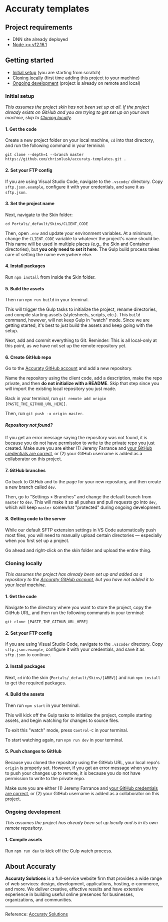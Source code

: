 # Accuraty templates

## Project requirements

- DNN site already deployed
- [Node >= v12.16.1](https://nodejs.org/en)

## Getting started

- [Initial setup](https://github.com/chrismlusk/accuraty-templates#initial-setup) (you are starting from scratch)
- [Cloning locally](https://github.com/chrismlusk/accuraty-templates#cloning-locally) (first time adding this project to your machine)
- [Ongoing development](https://github.com/chrismlusk/accuraty-templates#ongoing-development) (project is already on remote and local)

### Initial setup

_This assumes the project skin has not been set up at all. If the project already exists on GitHub and you are trying to get set up on your own machine, skip to [Cloning locally](https://github.com/chrismlusk/accuraty-templates#cloning-locally)._

#### 1. Get the code

Create a new project folder on your local machine, `cd` into that directory, and run the following command in your terminal:

```
git clone --depth=1 --branch master https://github.com/chrismlusk/accuraty-templates.git .
```

#### 2. Set your FTP config

If you are using Visual Studio Code, navigate to the `.vscode/` directory. Copy `sftp.json.example`, configure it with your credentials, and save it as `sftp.json`.

#### 3. Set the project name

Next, navigate to the Skin folder:

```
cd Portals/_default/Skins/CLIENT_CODE
```

Then, open `.env` and update your environment variables. At a minimum, change the `CLIENT_CODE` variable to whatever the project's name should be. This name will be used in multiple places (e.g., the Skin and Container directories), but **you only need to set it here**. The Gulp build process takes care of setting the name everywhere else.

#### 4. Install packages

Run `npm install` from inside the Skin folder.

#### 5. Build the assets

Then run `npm run build` in your terminal.

This will trigger the Gulp tasks to initialize the project, rename directories, and compile starting assets (stylesheets, scripts, etc.). This `build` command, however, will not keep Gulp in "watch" mode. Since we are getting started, it's best to just build the assets and keep going with the setup.

Next, add and commit everything to Git. Reminder: This is all local-only at this point, as we have not set up the remote repository yet.

#### 6. Create GitHub repo

Go to the [Accuraty GitHub account](https://github.com/Accuraty) and add a new repository.

Name the repository using the client code, add a description, make the repo private, and then **do not initialize with a README**. Skip that step since you will import the existing local repository you just made.

Back in your terminal, run `git remote add origin [PASTE_THE_GITHUB_URL_HERE]`.

Then, run `git push -u origin master`.

##### Repository not found?

If you get an error message saying the repository was not found, it is because you do not have permission to write to the private repo you just created. Make sure you are either (1) Jeremy Farrance and [your GitHub credentials are correct](https://help.github.com/en/articles/caching-your-github-password-in-git), or (2) your GitHub username is added as a collaborator on this project.

#### 7. GitHub branches

Go back to GitHub and to the page for your new repository, and then create a new branch called `dev`.

Then, go to "Settings > Branches" and change the default branch from `master` to `dev`. This will make it so all pushes and pull requests go into `dev`, which will keep `master` somewhat "protected" during ongoing development.

#### 8. Getting code to the server

While our default SFTP extension settings in VS Code automatically push most files, you will need to manually upload certain directories — especially when you first set up a project. 

Go ahead and right-click on the skin folder and upload the entire thing.

### Cloning locally

_This assumes the project has already been set up and added as a repository to the [Accuraty GitHub account](https://github.com/Accuraty), but you have not added it to your local machine._

#### 1. Get the code

Navigate to the directory where you want to store the project, copy the GitHub URL, and then run the following commands in your terminal:

```
git clone [PASTE_THE_GITHUB_URL_HERE]
```

#### 2. Set your FTP config

If you are using Visual Studio Code, navigate to the `.vscode/` directory. Copy `sftp.json.example`, configure it with your credentials, and save it as `sftp.json` to continue.

#### 3. Install packages

Next, `cd` into the skin (`Portals/_default/Skins/[ABBV]`) and run `npm install` to get the required packages.

#### 4. Build the assets

Then run `npm start` in your terminal.

This will kick off the Gulp tasks to initialize the project, compile starting assets, and begin watching for changes to source files.

To exit this "watch" mode, press `Control-C` in your terminal.

To start watching again, run `npm run dev` in your terminal.

#### 5. Push changes to GitHub

Because you cloned the repository using the GitHub URL, your local repo's `origin` is properly set. However, if you get an error message when you try to push your changes up to remote, it is because you do not have permission to write to the private repo. 

Make sure you are either (1) Jeremy Farrance and [your GitHub credentials are correct](https://help.github.com/en/articles/caching-your-github-password-in-git), or (2) your GitHub username is added as a collaborator on this project.

### Ongoing development

_This assumes the project has already been set up locally and is in its own remote repository._

#### 1. Compile assets

Run `npm run dev` to kick off the Gulp watch process.

## About Accuraty

**Accuraty Solutions** is a full-service website firm that provides a wide range of web services: design, development, applications, hosting, e-commerce, and more. We deliver creative, effective results and have extensive experience in building useful online presences for businesses, organizations, and communities.

---

Reference: [Accuraty Solutions](https://www.accuraty.com)
